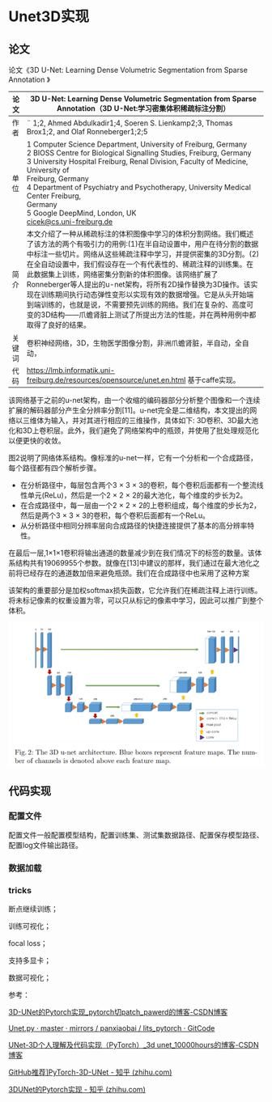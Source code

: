 # Unet3D实现



## 论文



论文《3D U-Net: Learning Dense Volumetric Segmentation from Sparse Annotation  》

| 论文   | 3D U-Net: Learning Dense Volumetric Segmentation from Sparse Annotation（3D U-Net:学习密集体积稀疏标注分割） |
| ------ | ------------------------------------------------------------ |
| 作者   | ¨ 1;2, Ahmed Abdulkadir1;4, Soeren S. Lienkamp2;3, Thomas<br/>Brox1;2, and Olaf Ronneberger1;2;5 |
| 单位   | 1 Computer Science Department, University of Freiburg, Germany<br/>2 BIOSS Centre for Biological Signalling Studies, Freiburg, Germany<br/>3 University Hospital Freiburg, Renal Division, Faculty of Medicine, University of<br/>Freiburg, Germany<br/>4 Department of Psychiatry and Psychotherapy, University Medical Center Freiburg,<br/>Germany<br/>5 Google DeepMind, London, UK<br/>cicek@cs.uni-freiburg.de |
| 简介   | 本文介绍了一种从稀疏标注的体积图像中学习的体积分割网络。我们概述了该方法的两个有吸引力的用例:(1)在半自动设置中，用户在待分割的数据中标注一些切片。网络从这些稀疏注释中学习，并提供密集的3D分割。(2)在全自动设置中，我们假设存在一个有代表性的、稀疏注释的训练集。在此数据集上训练，网络密集分割新的体积图像。该网络扩展了Ronneberger等人提出的u-net架构，将所有2D操作替换为3D操作。该实现在训练期间执行动态弹性变形以实现有效的数据增强。它是从头开始端到端训练的，也就是说，不需要预先训练的网络。我们在复杂的、高度可变的3D结构——爪蟾肾脏上测试了所提出方法的性能，并在两种用例中都取得了良好的结果。 |
| 关键词 | 卷积神经网络，3D，生物医学图像分割，非洲爪蟾肾脏，半自动，全自动， |
| 代码   | https://lmb.informatik.uni-freiburg.de/resources/opensource/unet.en.html   基于caffe实现。 |



该网络基于之前的u-net架构，由一个收缩的编码器部分分析整个图像和一个连续扩展的解码器部分产生全分辨率分割[11]。u-net完全是二维结构，本文提出的网络以三维体为输入，并对其进行相应的三维操作，具体如下: 3D卷积、3D最大池化和3D上卷积层。此外，我们避免了网络架构中的瓶颈，并使用了批处理规范化以便更快的收敛。



图2说明了网络体系结构。像标准的u-net一样，它有一个分析和一个合成路径，每个路径都有四个解析步骤。

- 在分析路径中，每层包含两个3 × 3 × 3的卷积，每个卷积后面都有一个整流线性单元(ReLu)，然后是一个2 × 2 × 2的最大池化，每个维度的步长为2。
- 在合成路径中，每一层由一个2 × 2 × 2的上卷积组成，每个维度的步长为2，然后是两个3 × 3 × 3的卷积，每个卷积后面都有一个ReLu。
- 从分析路径中相同分辨率层向合成路径的快捷连接提供了基本的高分辨率特性。

在最后一层,1×1×1卷积将输出通道的数量减少到在我们情况下的标签的数量。该体系结构共有19069955个参数。就像在[13]中建议的那样，我们通过在最大池化之前将已经存在的通道数加倍来避免瓶颈。我们在合成路径中也采用了这种方案



该架构的重要部分是加权softmax损失函数，它允许我们在稀疏注释上进行训练。将未标记像素的权重设置为零，可以只从标记的像素中学习，因此可以推广到整个体积。





![image-20230610164318456](代码更新.assets/image-20230610164318456.png)





## 代码实现



### 配置文件

配置文件一般配置模型结构，配置训练集、测试集数据路径、配置保存模型路径、配置log文件输出路径。



### 数据加载



### tricks

断点继续训练；

训练可视化；

focal loss；

支持多显卡；

数据可视化；



参考：

[3D-UNet的Pytorch实现_pytorch切patch_pawerd的博客-CSDN博客](https://blog.csdn.net/weixin_45185432/article/details/110851198)

[Unet.py · master · mirrors / panxiaobai / lits_pytorch · GitCode](https://gitcode.net/mirrors/panxiaobai/lits_pytorch/-/blob/master/Unet.py)

[UNet-3D个人理解及代码实现（PyTorch）_3d unet_10000hours的博客-CSDN博客](https://blog.csdn.net/qq_45800517/article/details/124008135)

[GitHub推荐\]PyTorch-3D-UNet - 知乎 (zhihu.com)](https://zhuanlan.zhihu.com/p/396755931)

[3DUNet的Pytorch实现 - 知乎 (zhihu.com)](https://zhuanlan.zhihu.com/p/113318562)







